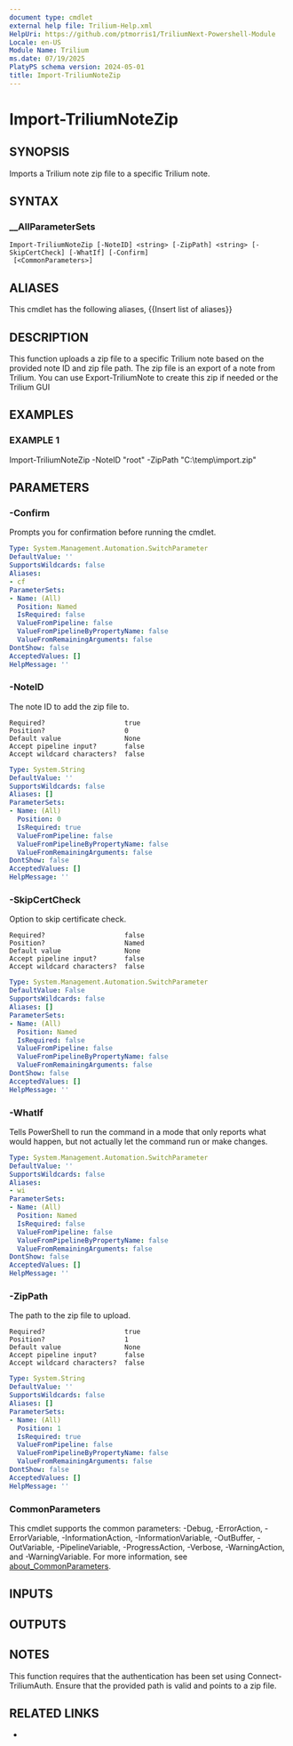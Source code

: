 ```yaml
---
document type: cmdlet
external help file: Trilium-Help.xml
HelpUri: https://github.com/ptmorris1/TriliumNext-Powershell-Module
Locale: en-US
Module Name: Trilium
ms.date: 07/19/2025
PlatyPS schema version: 2024-05-01
title: Import-TriliumNoteZip
---
```


# Import-TriliumNoteZip

## SYNOPSIS

Imports a Trilium note zip file to a specific Trilium note.

## SYNTAX

### __AllParameterSets

```
Import-TriliumNoteZip [-NoteID] <string> [-ZipPath] <string> [-SkipCertCheck] [-WhatIf] [-Confirm]
 [<CommonParameters>]
```

## ALIASES

This cmdlet has the following aliases,
  {{Insert list of aliases}}

## DESCRIPTION

This function uploads a zip file to a specific Trilium note based on the provided note ID and zip file path.
The zip file is an export of a note from Trilium.
You can use Export-TriliumNote to create this zip if needed or the Trilium GUI

## EXAMPLES

### EXAMPLE 1

Import-TriliumNoteZip -NoteID "root" -ZipPath "C:\temp\import.zip"

## PARAMETERS

### -Confirm

Prompts you for confirmation before running the cmdlet.

```yaml
Type: System.Management.Automation.SwitchParameter
DefaultValue: ''
SupportsWildcards: false
Aliases:
- cf
ParameterSets:
- Name: (All)
  Position: Named
  IsRequired: false
  ValueFromPipeline: false
  ValueFromPipelineByPropertyName: false
  ValueFromRemainingArguments: false
DontShow: false
AcceptedValues: []
HelpMessage: ''
```

### -NoteID

The note ID to add the zip file to.

    Required?                    true
    Position?                    0
    Default value                None
    Accept pipeline input?       false
    Accept wildcard characters?  false

```yaml
Type: System.String
DefaultValue: ''
SupportsWildcards: false
Aliases: []
ParameterSets:
- Name: (All)
  Position: 0
  IsRequired: true
  ValueFromPipeline: false
  ValueFromPipelineByPropertyName: false
  ValueFromRemainingArguments: false
DontShow: false
AcceptedValues: []
HelpMessage: ''
```

### -SkipCertCheck

Option to skip certificate check.

    Required?                    false
    Position?                    Named
    Default value                None
    Accept pipeline input?       false
    Accept wildcard characters?  false

```yaml
Type: System.Management.Automation.SwitchParameter
DefaultValue: False
SupportsWildcards: false
Aliases: []
ParameterSets:
- Name: (All)
  Position: Named
  IsRequired: false
  ValueFromPipeline: false
  ValueFromPipelineByPropertyName: false
  ValueFromRemainingArguments: false
DontShow: false
AcceptedValues: []
HelpMessage: ''
```

### -WhatIf

Tells PowerShell to run the command in a mode that only reports what would happen, but not actually let the command run or make changes.

```yaml
Type: System.Management.Automation.SwitchParameter
DefaultValue: ''
SupportsWildcards: false
Aliases:
- wi
ParameterSets:
- Name: (All)
  Position: Named
  IsRequired: false
  ValueFromPipeline: false
  ValueFromPipelineByPropertyName: false
  ValueFromRemainingArguments: false
DontShow: false
AcceptedValues: []
HelpMessage: ''
```

### -ZipPath

The path to the zip file to upload.

    Required?                    true
    Position?                    1
    Default value                None
    Accept pipeline input?       false
    Accept wildcard characters?  false

```yaml
Type: System.String
DefaultValue: ''
SupportsWildcards: false
Aliases: []
ParameterSets:
- Name: (All)
  Position: 1
  IsRequired: true
  ValueFromPipeline: false
  ValueFromPipelineByPropertyName: false
  ValueFromRemainingArguments: false
DontShow: false
AcceptedValues: []
HelpMessage: ''
```

### CommonParameters

This cmdlet supports the common parameters: -Debug, -ErrorAction, -ErrorVariable,
-InformationAction, -InformationVariable, -OutBuffer, -OutVariable, -PipelineVariable,
-ProgressAction, -Verbose, -WarningAction, and -WarningVariable. For more information, see
[about_CommonParameters](https://go.microsoft.com/fwlink/?LinkID=113216).

## INPUTS

## OUTPUTS

## NOTES

This function requires that the authentication has been set using Connect-TriliumAuth.
Ensure that the provided path is valid and points to a zip file.


## RELATED LINKS

- [](https://github.com/ptmorris1/TriliumNext-Powershell-Module)
